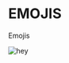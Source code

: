 # EMOJIS
Emojis





![hey](https://i.pinimg.com/736x/3d/50/4c/3d504c1ad0a4f907e65010a1147a0583.jpg)
